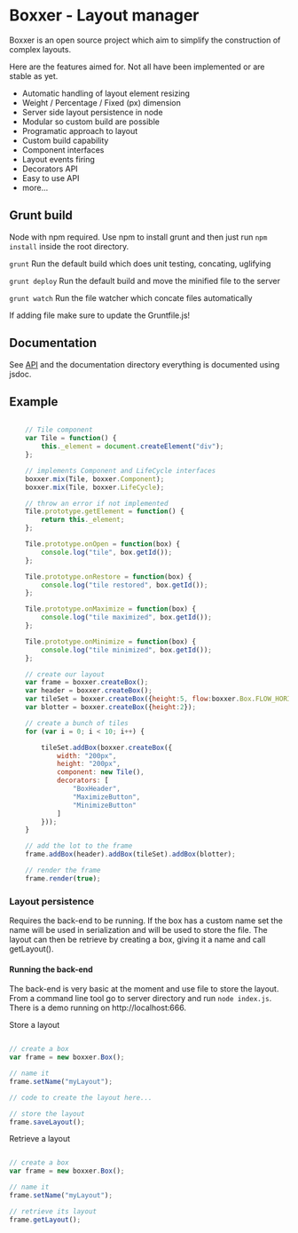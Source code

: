Boxxer - Layout manager
=======================

Boxxer is an open source project which aim to simplify the construction of complex layouts.

Here are the features aimed for. Not all have been implemented or are stable as yet.

* Automatic handling of layout element resizing
* Weight / Percentage / Fixed (px) dimension
* Server side layout persistence in node
* Modular so custom build are possible
* Programatic approach to layout
* Custom build capability
* Component interfaces
* Layout events firing
* Decorators API
* Easy to use API
* more...

## Grunt build

Node with npm required. Use npm to install grunt and then just run ```npm install``` inside the root directory.

```grunt``` Run the default build which does unit testing, concating, uglifying

```grunt deploy``` Run the default build and move the minified file to the server

```grunt watch``` Run the file watcher which concate files automatically

If adding file make sure to update the Gruntfile.js!

## Documentation

See [API](https://github.com/caplin/boxxer/wiki/API "View API on wiki") and the documentation directory everything is documented using jsdoc.

## Example

```javascript

    // Tile component
    var Tile = function() {
        this._element = document.createElement("div");
    };

    // implements Component and LifeCycle interfaces
    boxxer.mix(Tile, boxxer.Component);
    boxxer.mix(Tile, boxxer.LifeCycle);

    // throw an error if not implemented
    Tile.prototype.getElement = function() {
        return this._element;
    };

    Tile.prototype.onOpen = function(box) {
        console.log("tile", box.getId());
    };

    Tile.prototype.onRestore = function(box) {
        console.log("tile restored", box.getId());
    };

    Tile.prototype.onMaximize = function(box) {
        console.log("tile maximized", box.getId());
    };

    Tile.prototype.onMinimize = function(box) {
        console.log("tile minimized", box.getId());
    };

    // create our layout
    var frame = boxxer.createBox();
    var header = boxxer.createBox();
    var tileSet = boxxer.createBox({height:5, flow:boxxer.Box.FLOW_HORIZONTAL});
    var blotter = boxxer.createBox({height:2});

    // create a bunch of tiles
    for (var i = 0; i < 10; i++) {

        tileSet.addBox(boxxer.createBox({
            width: "200px",
            height: "200px",
            component: new Tile(),
            decorators: [
                "BoxHeader",
                "MaximizeButton",
                "MinimizeButton"
            ]
        }));
    }

    // add the lot to the frame
    frame.addBox(header).addBox(tileSet).addBox(blotter);

    // render the frame
    frame.render(true);

```

### Layout persistence

Requires the back-end to be running. If the box has a custom name set the name will be used in serialization and will
be used to store the file. The layout can then be retrieve by creating a box, giving it a name and call getLayout().

#### Running the back-end

The back-end is very basic at the moment and use file to store the layout.
From a command line tool go to server directory and run ```node index.js```.
There is a demo running on http://localhost:666.

Store a layout

```javascript

// create a box
var frame = new boxxer.Box();

// name it
frame.setName("myLayout");

// code to create the layout here...

// store the layout
frame.saveLayout();

```

Retrieve a layout

```javascript

// create a box
var frame = new boxxer.Box();

// name it
frame.setName("myLayout");

// retrieve its layout
frame.getLayout();

```
